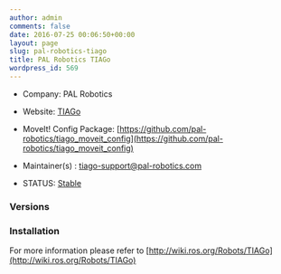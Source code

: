 ```yaml
---
author: admin
comments: false
date: 2016-07-25 00:06:50+00:00
layout: page
slug: pal-robotics-tiago
title: PAL Robotics TIAGo
wordpress_id: 569
---
```



	
  * Company: PAL Robotics

	
  * Website: [TIAGo](http://tiago.pal-robotics.com/)

	
  * MoveIt! Config Package: [https://github.com/pal-robotics/tiago_moveit_config](https://github.com/pal-robotics/tiago_moveit_config)

	
  * Maintainer(s) : tiago-support@pal-robotics.com

	
  * STATUS: [Stable](/about/moveit-status/#legend)




### Versions








### Installation

For more information please refer to [http://wiki.ros.org/Robots/TIAGo](http://wiki.ros.org/Robots/TIAGo)



